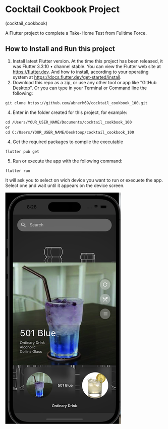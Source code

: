 # Cocktail Cookbook Project

(cocktail_cookbook)

A Flutter project to complete a Take-Home Test from Fulltime Force.

## How to Install and Run this project
1. Install latest Flutter version.  At the time this project has been released, it was Flutter 3.3.10 • channel stable.  You can view the Flutter web site at https://flutter.dev.  And how to install, according to your operating system at https://docs.flutter.dev/get-started/install.
2. Download this repo as a zip, or use any other tool or app like "GitHub Desktop".  Or you can type in your Terminal or Command line the following:
```
git clone https://github.com/abnerh69/cocktail_cookbook_100.git
```
4. Enter in the folder created for this project, for example:
```
cd /Users/YOUR_USER_NAME/Documents/cocktail_cookbook_100
or
cd C:/Users/YOUR_USER_NAME/Desktoop/cocktail_cookbook_100
```
4. Get the required packages to compile the executable
```
flutter pub get
```
5. Run or execute the app with the following command:
```
flutter run
```
It will ask you to select on wich device you want to run or execuete the app.  Select one and wait until it appears on the device screen.

![img.png](img.png)

